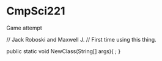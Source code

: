 # CmpSci221
Game attempt

// Jack Roboski and Maxwell J.
// First time using this thing.

public static void NewClass(String[] args){
;
}
